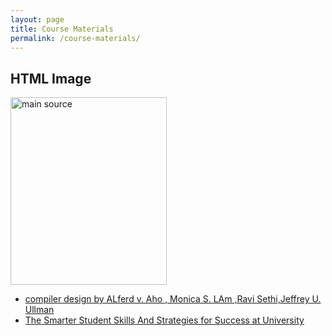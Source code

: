 ```yaml
---
layout: page
title: Course Materials
permalink: /course-materials/
---
```

<html>
<body>

<h2>HTML Image</h2>
<img src="/compilers/_images/pastedImage.png" alt="main source" width="250" height="300">

</body>
</html>

* [compiler design by ALferd v. Aho , Monica S. LAm ,Ravi Sethi,Jeffrey U. Ullman ](/static_files/materials/Books/10_The_International_Students_Guide.pdf)
* [The Smarter Student Skills And Strategies for Success at University](/static_files/materials/Books/11_The_Smarter_Student_Skills_And_Strategies_for_Success_at_University.pdf)